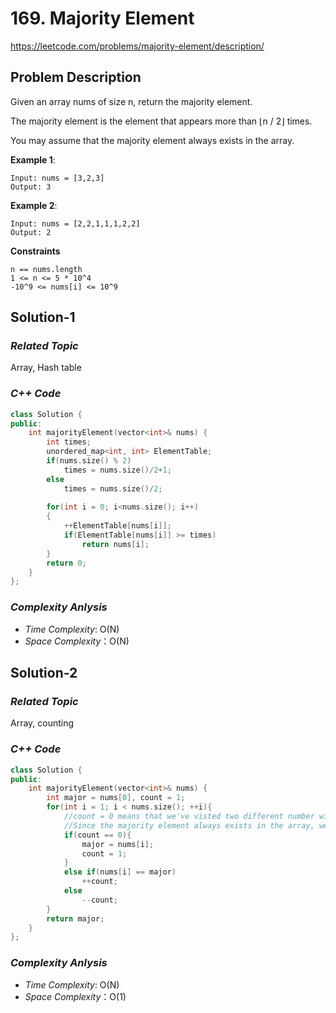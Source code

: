 # 169. Majority Element
https://leetcode.com/problems/majority-element/description/

## Problem Description

Given an array nums of size n, return the majority element.

The majority element is the element that appears more than ⌊n / 2⌋ times.

You may assume that the majority element always exists in the array.

**Example 1**:
```
Input: nums = [3,2,3]
Output: 3
```
**Example 2**:
```
Input: nums = [2,2,1,1,1,2,2]
Output: 2
```

**Constraints**
```
n == nums.length
1 <= n <= 5 * 10^4
-10^9 <= nums[i] <= 10^9
```
## Solution-1

### _Related Topic_
   Array, Hash table

### _C++ Code_
```cpp
class Solution {
public:
    int majorityElement(vector<int>& nums) {
        int times;
        unordered_map<int, int> ElementTable;
        if(nums.size() % 2)
            times = nums.size()/2+1;
        else
            times = nums.size()/2;
            
        for(int i = 0; i<nums.size(); i++)
        {
            ++ElementTable[nums[i]];
            if(ElementTable[nums[i]] >= times)
                return nums[i];
        }
        return 0;
    }
};
```

### _Complexity Anlysis_
- _Time Complexity_: O(N)
- _Space Complexity_：O(N)

## Solution-2

### _Related Topic_
   Array, counting

### _C++ Code_
```cpp
class Solution {
public:
    int majorityElement(vector<int>& nums) {
        int major = nums[0], count = 1;
        for(int i = 1; i < nums.size(); ++i){
            //count = 0 means that we've visted two different number with the same count
            //Since the majority element always exists in the array, we can don't care these two numbers
            if(count == 0){
                major = nums[i];
                count = 1;
            }
            else if(nums[i] == major)
                ++count;
            else
                --count;
        }
        return major;
    }
};
```

### _Complexity Anlysis_
- _Time Complexity_: O(N)
- _Space Complexity_：O(1)
